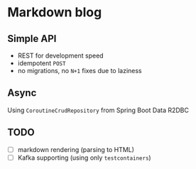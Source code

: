 # Markdown blog

## Simple API

- REST for development speed
- idempotent `POST`
- no migrations, no `N+1` fixes due to laziness

## Async

Using `CoroutineCrudRepository` from Spring Boot Data R2DBC

## TODO

- [ ] markdown rendering (parsing to HTML)
- [ ] Kafka supporting (using only `testcontainers`)
